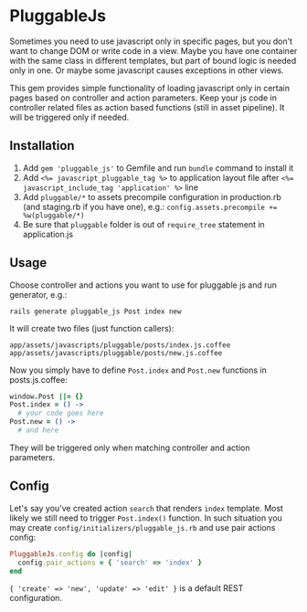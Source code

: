 # PluggableJs

Sometimes you need to use javascript only in specific pages, but you don't want to change DOM or write code in a view. Maybe you have one container with the same class in different templates, but part of bound logic is needed only in one. Or maybe some javascript causes exceptions in other views.

This gem provides simple functionality of loading javascript only in certain pages based on controller and action parameters. Keep your js code in controller related files as action based functions (still in asset pipeline). It will be triggered only if needed.

## Installation

1. Add `gem 'pluggable_js'` to Gemfile and run `bundle` command to install it
2. Add `<%= javascript_pluggable_tag %>` to application layout file after `<%= javascript_include_tag 'application' %>` line
3. Add `pluggable/*` to assets precompile configuration in production.rb (and staging.rb if you have one), e.g.: `config.assets.precompile += %w(pluggable/*)`
4. Be sure that `pluggable` folder is out of `require_tree` statement in application.js

## Usage

Choose controller and actions you want to use for pluggable js and run generator, e.g.:
    
    rails generate pluggable_js Post index new

It will create two files (just function callers):
    
    app/assets/javascripts/pluggable/posts/index.js.coffee
    app/assets/javascripts/pluggable/posts/new.js.coffee

Now you simply have to define `Post.index` and `Post.new` functions in posts.js.coffee:

```coffeescript
window.Post ||= {}
Post.index = () ->
  # your code goes here
Post.new = () ->
  # and here
```

They will be triggered only when matching controller and action parameters.

## Config

Let's say you've created action `search` that renders `index` template. Most likely we still need to trigger `Post.index()` function. In such situation you may create `config/initializers/pluggable_js.rb` and use pair actions config:

```ruby
PluggableJs.config do |config|
  config.pair_actions = { 'search' => 'index' }
end
```

`{ 'create' => 'new', 'update' => 'edit' }` is a default REST configuration.
